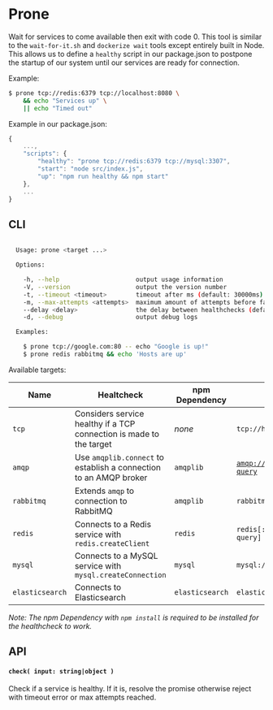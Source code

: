 # Prone
Wait for services to come available then exit with code 0. This tool is similar to the `wait-for-it.sh` and `dockerize wait` tools except entirely built in Node. This allows us to define a `healthy` script in our package.json to postpone the startup of our system until our services are ready for connection.

Example:

```sh
$ prone tcp://redis:6379 tcp://localhost:8080 \
    && echo "Services up" \
    || echo "Timed out"
```

Example in our package.json:

```js
{
    ...,
    "scripts": {
        "healthy": "prone tcp://redis:6379 tcp://mysql:3307",
        "start": "node src/index.js",
        "up": "npm run healthy && npm start"
    },
    ...
}
```

## CLI
```sh

  Usage: prone <target ...>

  Options:

    -h, --help                     output usage information
    -V, --version                  output the version number
    -t, --timeout <timeout>        timeout after ms (default: 30000ms)
    -m, --max-attempts <attempts>  maximum amount of attempts before failing
    --delay <delay>                the delay between healthchecks (default: 1000ms)
    -d, --debug                    output debug logs

  Examples:

    $ prone tcp://google.com:80 -- echo "Google is up!"
    $ prone redis rabbitmq && echo 'Hosts are up'

```

Available targets:

| Name | Healtcheck | npm Dependency | Format | Default | Example |
|---|---|---|---|---|---|
| `tcp` | Considers service healthy if a TCP connection is made to the target | *none* | `tcp://host:port` | *none* | `tcp://google.com:80` |
| `amqp` | Use `amqplib.connect` to establish a connection to an AMQP broker | `amqplib` | [`amqp://username:password@host:port/vhost?query`](http://www.rabbitmq.com/uri-spec.html) | *none* | `amqp://rabbitmq:5672` |
| `rabbitmq` | Extends `amqp` to connection to RabbitMQ | `amqplib` | `rabbitmq[://username:password@host:port]` | `rabbitmq://localhost:5672` | `rabbitmq` |
| `redis` | Connects to a Redis service with `redis.createClient` | `redis` | `redis[://username:password@host:port/vhost?query]` | `redis://localhost:6389` | |`redis` |
| `mysql` | Connects to a MySQL service with `mysql.createConnection` | `mysql` | `mysql://username:password@host:port/database` | *none* | `mysql://root:root@localhost:3306/mysql` |`mysql` |
| `elasticsearch` | Connects to Elasticsearch | `elasticsearch` | `elasticsearch://host:port` | `elasticsearch://localhost:9200` | `elasticsearch` |

*Note: The npm Dependency with `npm install` is required to be installed for the healthcheck to work.*

## API
#### `check( input: string|object )`
Check if a service is healthy. If it is, resolve the promise otherwise reject with timeout error or max attempts reached.